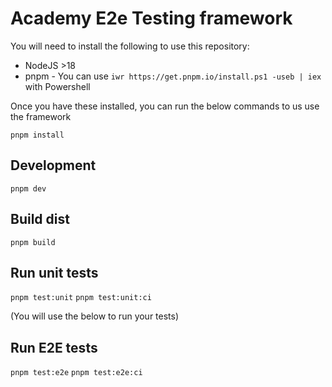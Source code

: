 # Academy E2e Testing framework

You will need to install the following to use this repository:

- NodeJS >18
- pnpm - You can use ``iwr https://get.pnpm.io/install.ps1 -useb | iex`` with Powershell

Once you have these installed, you can run the below commands to us use the framework

``pnpm install``

## Development

``pnpm dev``

## Build dist

``pnpm build``

## Run unit tests

``pnpm test:unit``
``pnpm test:unit:ci``

(You will use the below to run your tests)

## Run E2E tests

``pnpm test:e2e``
``pnpm test:e2e:ci``
